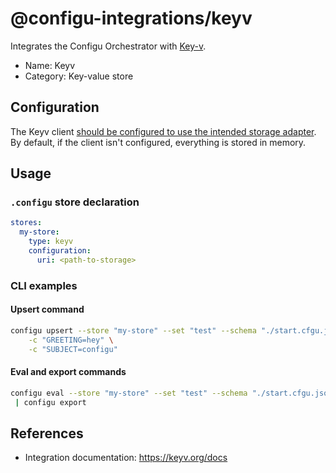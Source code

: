 # @configu-integrations/keyv

Integrates the Configu Orchestrator with [Key-v](https://keyv.org/).

- Name: Keyv
- Category: Key-value store  

## Configuration

The Keyv client [should be configured to use the intended storage adapter](https://keyv.org/docs/#3-create-a-new-keyv-instance). By default, if the client isn't configured, everything is stored in memory.

## Usage

### `.configu` store declaration

```yaml
stores:
  my-store:
    type: keyv
    configuration:
      uri: <path-to-storage>
```

### CLI examples

#### Upsert command

```bash
configu upsert --store "my-store" --set "test" --schema "./start.cfgu.json" \
    -c "GREETING=hey" \
    -c "SUBJECT=configu"
```

#### Eval and export commands

```bash
configu eval --store "my-store" --set "test" --schema "./start.cfgu.json" \
 | configu export
```

## References

- Integration documentation: https://keyv.org/docs
